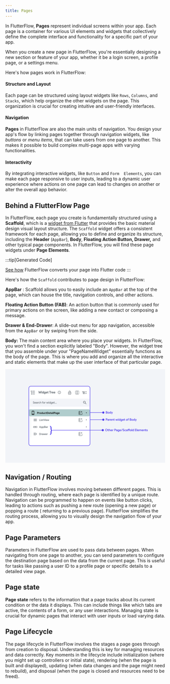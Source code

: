 ```yaml
---
title: Pages
---
```


In FlutterFlow, **Pages** represent individual screens within your app. Each
page is
a container for various UI elements and widgets that collectively define the
complete interface and functionality for a specific part of your app.

When you
create a new page in FlutterFlow, you're essentially designing a new section or
feature of your app, whether it be a login screen, a profile page, or a settings
menu.

Here's how pages work in FlutterFlow:

#### Structure and Layout

Each page can be structured using layout widgets like
`Rows`, `Columns`, and `Stacks`, which help organize the other widgets on the page.
This organization is crucial for creating intuitive and user-friendly
interfaces.

#### Navigation

**Pages** in FlutterFlow are also the main units of navigation. You
design your app's flow by linking pages together through navigation widgets,
like _buttons_ or _menu items_, that can take users from one page to another. This
makes it possible to build complex multi-page apps with varying functionalities.

#### Interactivity

By integrating interactive widgets, like `Button` and `Form 
Elements`, you can make each page responsive to user inputs, leading to a dynamic
user experience where actions on one page can lead to changes on another or
alter the overall app behavior.

## Behind a FlutterFlow Page

In FlutterFlow, each page you create is fundamentally structured using a
**Scaffold**, which is
a [widget from Flutter](https://api.flutter.dev/flutter/material/Scaffold-class.html)
that provides the basic material design
visual layout structure. The `Scaffold` widget offers a consistent framework for
each page, allowing you to define and organize its structure, including the
**Header** (`AppBar`), **Body**, **Floating Action Button, Drawer,** and other typical page
components. In FlutterFlow, you will find these page widgets under **Page
Elements**.

:::tip[Generated Code]

[See how](../generated-code.md) FlutterFlow converts your page into Flutter
code
:::

Here's how the `Scaffold` contributes to page design in FlutterFlow:

**AppBar** : Scaffold allows you to easily include an `AppBar` at the top of the
page,
which can house the title, navigation controls, and other actions.

**Floating Action Button (FAB)**: An action button that is commonly used for
primary actions on the screen, like adding a new contact or composing a message.

**Drawer & End-Drawer**: A slide-out menu for app navigation, accessible from
the `AppBar` or by swiping from the side.

**Body:** The main content area where you place your widgets. In FlutterFlow,
you
won't find a section explicitly labeled "Body". However, the widget tree that
you assemble under your "PageNameWidget" essentially functions as the body of the
page. This is where you add and organize all the interactive and static elements
that make up the user interface of that particular page.

![body-page.png](..%2Fimgs%2Fbody-page.png)

## Navigation / Routing

Navigation in FlutterFlow involves moving between different pages. This is
handled through routing, where each page is identified by a unique route.
Navigation can be programmed to happen on events like button clicks, leading to
actions such as pushing a new route (opening a new page) or popping a route (
returning to a previous page). FlutterFlow simplifies the routing process,
allowing you to visually design the navigation flow of your app.

## Page Parameters

Parameters in FlutterFlow are used to pass data between pages. When navigating
from one page to another, you can send parameters to configure the destination
page based on the data from the current page. This is useful for tasks like
passing a user ID to a profile page or specific details to a detailed view page.

## Page state

**Page state** refers to the information that a page tracks about its current
condition or the data it displays. This can include things like which tabs are
active, the contents of a form, or any user interactions. Managing state is
crucial for dynamic pages that interact with user inputs or load varying data.

## Page Lifecycle

The page lifecycle in FlutterFlow involves the stages a page goes through from
creation to disposal. Understanding this is key for managing resources and data
correctly. Key moments in the lifecycle include initialization (where you might
set up controllers or initial state), rendering (when the page is built and
displayed), updating (when data changes and the page might need to rebuild), and
disposal (when the page is closed and resources need to be freed).




	

